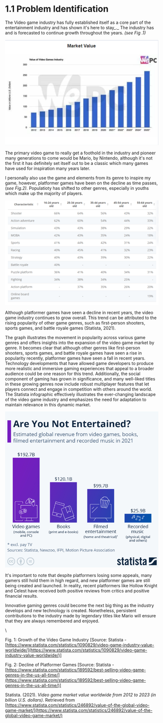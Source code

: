 # 1.1 Problem Identification

The Video game industry has fully established itself as a core part of the entertainment industry and has shown it's here to stay_._ The industry has and is forecasted to continue growth throughout the years. _(see Fig .1)_

![](<../.gitbook/assets/image (2) (1).png>)

The primary video game to really get a foothold in the industry and pioneer many generations to come would be Mario, by Nintendo, although it's not the first it has definitely set itself out to be a classic which many games have used for inspiration many years later.&#x20;

I personally also use the game and elements from its genre to inspire my game, however, platformer games have been on the decline as time passes, (_see Fig.2)._ Populatioty has shifted to other genres, especially in youths which make up the majority of players.

![](<../.gitbook/assets/image (6).png>)

Although platformer games have seen a decline in recent years, the video game industry continues to grow overall. This trend can be attributed to the rising popularity of other game genres, such as first-person shooters, sports games, and battle royale games (Statista, 2021).

The graph illustrates the movement in popularity across various game genres and offers insights into the expansion of the video game market by genre. It becomes clear that although other genres like first-person shooters, sports games, and battle royale games have seen a rise in popularity recently, platformer games have seen a fall in recent years. Technology developments that have allowed game developers to produce more realistic and immersive gaming experiences that appeal to a broader audience could be one reason for this trend. Additionally, the social component of gaming has grown in significance, and many well-liked titles in these growing genres now include robust multiplayer features that let players connect and engage in competition with others around the world. The Statista infographic effectively illustrates the ever-changing landscape of the video game industry and emphasizes the need for adaptation to maintain relevance in this dynamic market.

![](<../.gitbook/assets/image (3) (1).png>)

It's important to note that despite platformers losing some appeals, many gamers still hold them in high regard, and new platformer games are still being created and launched. In reality, recent platformers like Hollow Knight and Celest have received both positive reviews from critics and positive financial results.

Innovative gaming genres could become the next big thing as the industry develops and new technology is created. Nonetheless, persistent contributions to the industry made by legendary titles like Mario will ensure that they are always remembered and enjoyed.

\




Fig. 1: Growth of the Video Game Industry \[Source: Statista - [https://www.statista.com/statistics/1090829/video-game-industry-value-worldwide/](https://www.statista.com/statistics/1090829/video-game-industry-value-worldwide/)]

Fig. 2: Decline of Platformer Games \[Source: Statista - [https://www.statista.com/statistics/189592/best-selling-video-game-genres-in-the-us-all-time/](https://www.statista.com/statistics/189592/best-selling-video-game-genres-in-the-us-all-time/)]

Statista. (2021). _Video game market value worldwide from 2012 to 2023 (in billion U.S. dollars)_. Retrieved from [https://www.statista.com/statistics/246892/value-of-the-global-video-game-market/](https://www.statista.com/statistics/246892/value-of-the-global-video-game-market/)
